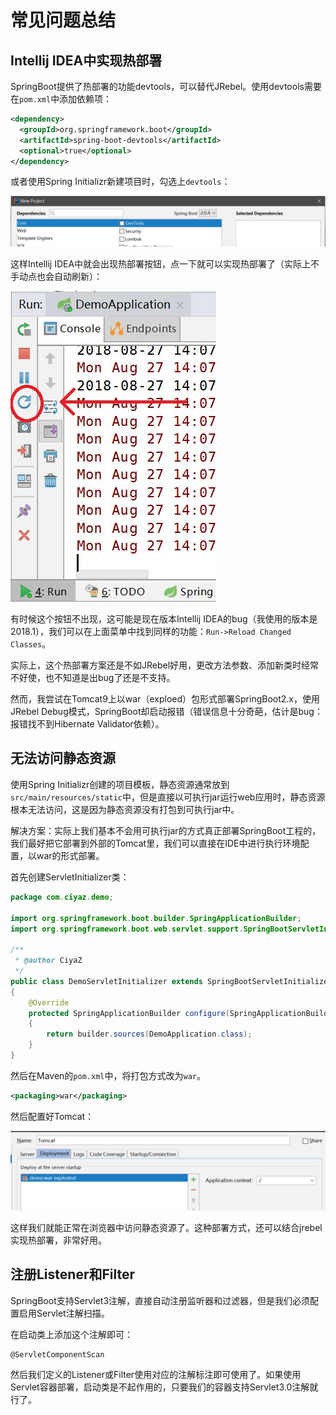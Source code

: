 # 常见问题总结

## Intellij IDEA中实现热部署

SpringBoot提供了热部署的功能devtools，可以替代JRebel。使用devtools需要在`pom.xml`中添加依赖项：

```xml
<dependency>
  <groupId>org.springframework.boot</groupId>
  <artifactId>spring-boot-devtools</artifactId>
  <optional>true</optional>
</dependency>
```

或者使用Spring Initializr新建项目时，勾选上`devtools`：

![](res/2.png)

这样Intellij IDEA中就会出现热部署按钮，点一下就可以实现热部署了（实际上不手动点也会自动刷新）：

![](res/1.png)

有时候这个按钮不出现，这可能是现在版本Intellij IDEA的bug（我使用的版本是2018.1），我们可以在上面菜单中找到同样的功能：`Run->Reload Changed Classes`。

实际上，这个热部署方案还是不如JRebel好用，更改方法参数、添加新类时经常不好使，也不知道是出bug了还是不支持。

然而，我尝试在Tomcat9上以war（exploed）包形式部署SpringBoot2.x，使用JRebel Debug模式，SpringBoot却启动报错（错误信息十分奇葩，估计是bug：报错找不到Hibernate Validator依赖）。

## 无法访问静态资源

使用Spring Initializr创建的项目模板，静态资源通常放到`src/main/resources/static`中，但是直接以可执行jar运行web应用时，静态资源根本无法访问，这是因为静态资源没有打包到可执行jar中。

解决方案：实际上我们基本不会用可执行jar的方式真正部署SpringBoot工程的，我们最好把它部署到外部的Tomcat里，我们可以直接在IDE中进行执行环境配置，以war的形式部署。

首先创建ServletInitializer类：

```java
package com.ciyaz.demo;

import org.springframework.boot.builder.SpringApplicationBuilder;
import org.springframework.boot.web.servlet.support.SpringBootServletInitializer;

/**
 * @author CiyaZ
 */
public class DemoServletInitializer extends SpringBootServletInitializer
{
	@Override
	protected SpringApplicationBuilder configure(SpringApplicationBuilder builder)
	{
		return builder.sources(DemoApplication.class);
	}
}
```

然后在Maven的`pom.xml`中，将打包方式改为`war`。

```xml
<packaging>war</packaging>
```

然后配置好Tomcat：

![](res/3.png)

这样我们就能正常在浏览器中访问静态资源了。这种部署方式，还可以结合jrebel实现热部署，非常好用。

## 注册Listener和Filter

SpringBoot支持Servlet3注解，直接自动注册监听器和过滤器，但是我们必须配置启用Servlet注解扫描。

在启动类上添加这个注解即可：
```
@ServletComponentScan
```

然后我们定义的Listener或Filter使用对应的注解标注即可使用了。如果使用Servlet容器部署，启动类是不起作用的，只要我们的容器支持Servlet3.0注解就行了。
